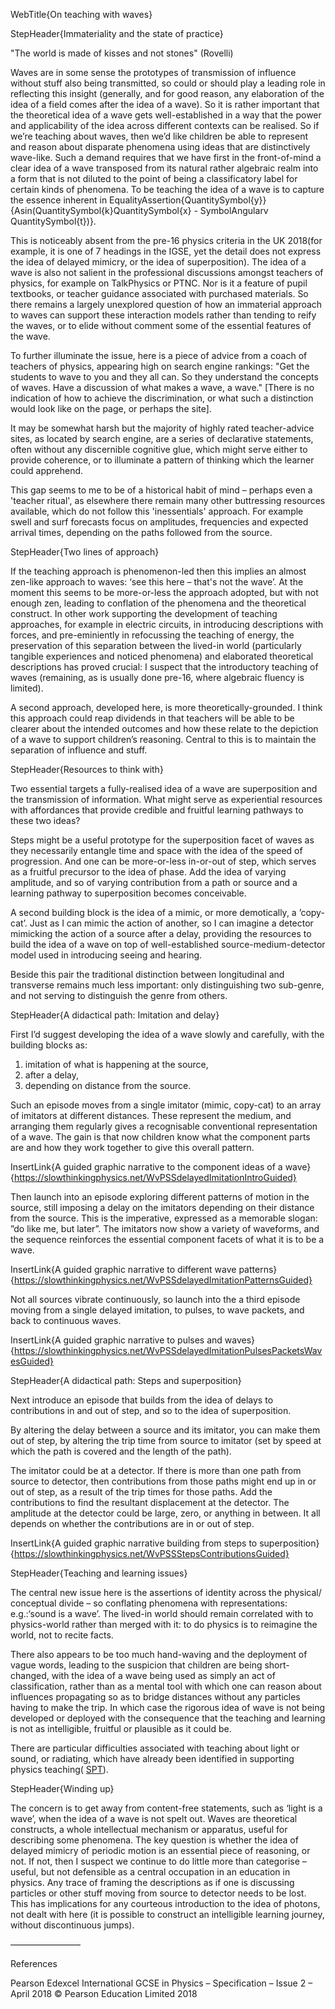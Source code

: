 WebTitle{On teaching  with waves}
  
StepHeader{Immateriality and the state of practice}
  
"The world is made of kisses and not stones" (Rovelli)  
  
Waves are in some sense the prototypes of transmission of influence without stuff also being transmitted, so could or should play a leading role in reflecting this insight (generally, and for good reason, any elaboration of the idea of a field comes after the idea of a wave). So it is rather important that the theoretical idea of a wave gets well-established in a way that the power and applicability of the idea across different contexts can be realised. So if we’re teaching about waves, then we’d like children be able to represent and reason about disparate phenomena using ideas that are distinctively wave-like. Such a demand requires that we have first in the front-of-mind a clear idea of a wave transposed from its natural rather algebraic realm into a form that is not diluted to the point of being a classificatory label for  certain kinds of phenomena. To be teaching the idea of a wave is to capture the essence inherent in EqualityAssertion{QuantitySymbol{y}}{Asin(QuantitySymbol{k}QuantitySymbol{x} - SymbolAngularv QuantitySymbol{t})}.
 
This is noticeably absent from the pre-16 physics criteria in the UK 2018(for example, it is one of 7 headings in the IGSE, yet the detail does not express the idea of delayed mimicry, or the idea of superposition). The idea of a wave is also not salient in the professional discussions amongst teachers of physics, for example on TalkPhysics or PTNC. Nor is it a feature of pupil textbooks, or teacher guidance associated with purchased materials. So there remains a largely unexplored question of how an immaterial approach to waves can support these interaction models rather than tending to reify the waves, or to elide without comment some of the essential features of the wave.  
  
To further illuminate the issue, here is a piece of advice from a coach of teachers of physics, appearing high on search engine rankings: "Get the students to wave to you and they all can. So they understand the concepts of waves. Have a discussion of what makes a wave, a wave." [There is no indication of how to achieve the discrimination, or what such a distinction would look like on the page, or perhaps the site].  
  
It may be somewhat harsh but the majority of highly rated teacher-advice sites, as located by search engine, are a series of declarative statements, often without any discernible cognitive glue, which might serve either to provide coherence, or to illuminate a pattern of thinking which the learner could apprehend.  
  
This gap seems to me to be of a historical habit of mind – perhaps even a 'teacher ritual',  as elsewhere there remain many other buttressing resources available, which do not follow this 'inessentials' approach. For example swell and surf forecasts focus on amplitudes, frequencies and expected arrival times, depending on the paths followed from the source.  
  
StepHeader{Two lines of approach}
  
If the teaching approach is phenomenon-led then this implies an almost zen-like approach to waves: ‘see this here – that's not the wave’. At the moment this seems to be more-or-less the approach adopted, but with not enough zen, leading to conflation of the phenomena and the theoretical construct. In other work supporting the development of teaching approaches, for example in electric circuits, in introducing descriptions with forces, and pre-eminiently in refocussing the teaching of energy, the preservation of this separation between the lived-in world (particularly tangible experiences and noticed phenomena) and elaborated theoretical descriptions has proved crucial: I suspect that the introductory teaching of waves (remaining, as is usually done pre-16, where algebraic fluency is limited).  
  
A second approach, developed here, is more theoretically-grounded. I think this approach could reap dividends in that teachers will be able to be clearer about the intended outcomes and how these relate to the depiction of a wave to support children’s reasoning. Central to this is to maintain the separation of influence and stuff.  
  
StepHeader{Resources to think with}  
  
Two essential targets a fully-realised idea of a wave are superposition and the transmission of information. What might serve as experiential resources with affordances that provide credible and fruitful learning pathways to these two ideas?  
  
Steps might be a useful prototype for the superposition facet of waves as they necessarily entangle time and space with the idea of the speed of progression. And one can be more-or-less in-or-out of step, which serves as a fruitful precursor to the idea of phase. Add the idea of varying amplitude, and so of varying contribution from a path or source and a learning pathway to superposition becomes conceivable.  
  
A second building block is the idea of a mimic, or more demotically, a ’copy-cat’. Just as I can mimic the action of another, so I can imagine a detector mimicking the action of a source after a delay, providing the resources to build the idea of a wave on top of well-established source-medium-detector model used in introducing seeing and hearing.  
  
Beside this pair the traditional distinction between longitudinal and transverse remains much less important: only distinguishing two sub-genre, and not serving to distinguish the genre from others.  
  
StepHeader{A didactical path: Imitation and delay} 
  
First I’d suggest developing the idea of a wave slowly and carefully, with the building blocks as:  
  
 1. imitation of what is happening at the source,  
 2. after a delay,  
 3. depending on distance from the source.  
  
Such an episode moves from a single imitator (mimic, copy-cat) to an array of imitators at different distances. These represent the medium, and arranging them regularly gives a recognisable conventional representation of a wave. The gain is that now children know what the component parts are and how they work together to give this overall pattern.  
  
InsertLink{A guided graphic narrative to the component ideas of a wave}{https://slowthinkingphysics.net/WvPSSdelayedImitationIntroGuided}  
  
Then launch into an episode exploring different patterns of motion in the source, still imposing a delay on the imitators depending on their distance from the source. This is the imperative, expressed as a memorable slogan: ”do like me, but later”. The imitators now show a variety of waveforms, and the sequence reinforces the essential component facets of what it is to be a wave.  
  
InsertLink{A guided graphic narrative to different wave patterns}{https://slowthinkingphysics.net/WvPSSdelayedImitationPatternsGuided}
  
Not all sources vibrate continuously, so launch into the a third episode  moving from a single delayed imitation, to pulses, to wave packets,  and back to continuous waves.  
  
InsertLink{A guided graphic narrative to pulses and waves}{https://slowthinkingphysics.net/WvPSSdelayedImitationPulsesPacketsWavesGuided} 
  
StepHeader{A didactical path: Steps and superposition} 
  
Next introduce an episode that builds from the idea of delays to contributions in and out of step, and so to the idea of superposition.  
  
By altering the delay between a source and its imitator, you can make them out of step, by altering the trip time from source to imitator (set by speed at which the path is covered and the length of the path).  
  
The imitator could be at a detector. If there is more than one path from source to detector,  then contributions from those paths might end up in or out of step, as a result of the trip times for those paths. Add the contributions to find the resultant displacement at the detector. The amplitude at the detector could be large, zero, or anything in between. It all depends on whether the contributions are in or out of step.  
  
InsertLink{A guided graphic narrative building from steps to superposition}{https://slowthinkingphysics.net/WvPSSStepsContributionsGuided} 
  
StepHeader{Teaching and learning issues} 
  
The central new issue here is the assertions of identity across the physical/ conceptual divide – so conflating phenomena with representations: e.g.:‘sound is a wave’. The lived-in world should remain correlated with to physics-world rather than merged with it: to do physics is to reimagine the world, not to recite facts.  
  
There also appears to be too much hand-waving and the deployment of vague words, leading to the suspicion that children are being short-changed, with the idea of a wave being used as simply an act of classification, rather than as a mental tool with which one can reason about influences propagating so as to bridge distances without any particles having to make the trip. In which case the rigorous idea of wave is not being developed or deployed with the consequence that the teaching and learning is not as intelligible, fruitful or plausible as it could be.  
  
There are particular difficulties associated with teaching about light or sound, or radiating, which have already been identified in supporting physics teaching( [SPT](http://supportingphysicsteaching.net)).  
  
StepHeader{Winding up} 
  
The concern is to get away from content-free statements, such as ‘light is a wave’, when the idea of a wave is not spelt out. Waves are  theoretical constructs, a whole intellectual  mechanism or apparatus, useful for describing some phenomena. The key question is whether the idea of delayed mimicry of periodic motion is an essential piece of reasoning, or not. If not, then I suspect we continue to do little more than categorise – useful, but not defensible as a central occupation in an education in physics. Any trace of framing the descriptions as if one is discussing particles or other stuff moving from source to detector needs to be lost. This has implications for any courteous introduction to the idea of photons, not dealt with here (it is possible to construct an intelligible learning journey, without discontinuous jumps).  
  
————————  
  
References  
  
Pearson Edexcel International GCSE in Physics – Specification – Issue 2 – April 2018 © Pearson Education Limited 2018  
  
